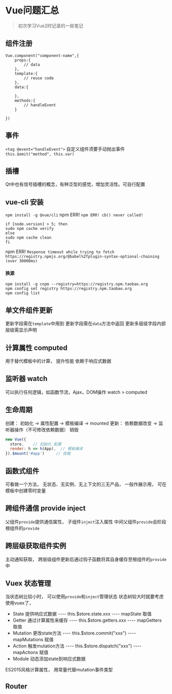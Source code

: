 # Vue问题汇总

> 初次学习Vue2时记录的一些笔记

## 组件注册
```Vue
Vue.component("component-name",{
    props:{
        // data
    },
    template:{
        // reuse code
    },
    data:{
        
    },
    methods:{
        // handleEvent
    }
    
})
```
## 事件
`<tag @event="handleEvent">`
 自定义组件须要手动抛出事件
`this.$emit("method", this.var)`

## 插槽
Qt中也有信号插槽的概念，有种泛型的感觉，增加灵活性。可自行配置

## vue-cli 安装
`npm install -g @vue/cli`
npm ERR! `npm ERR! cb() never called!`
```shell
if [node.version] > 5; then
sudo npm cache verify
else 
sudo npm cache clean
fi
```
npm ERR! `Response timeout while trying to fetch https://registry.npmjs.org/@babel%2fplugin-syntax-optional-chaining (over 30000ms)`
#### 换源
```shell
npm install -g cnpm --registry=https://registry.npm.taobao.org
npm config set registry https://registry.npm.taobao.org
npm config list
```




## 单文件组件更新
更新字段需在`template`中用到
更新字段需在`data`方法中返回
更新多层级字段内部层级需显示声明


## 计算属性 computed
用于替代模板中的计算， 提升性能
依赖于响应式数据

## 监听器 watch
可以执行任何逻辑，如函数节流，Ajax，DOM操作
watch > computed

## 生命周期
创建： 初始化 -> 属性配置 -> 模板编译 -> mounted
更新： 依赖数据改变 -> 监听器操作（不可修改依赖数据）
销毁
```js
new Vue({
  store,    // 初始化 配置
  render: h => h(App),  // 模板编译
}).$mount('#app')     // 挂载
```


## 函数式组件
可看做一个方法， 无状态、无实例、无上下文的三无产品， 一般作展示用， 可在模板中创建零时变量


## 跨组件通信 provide inject
父组件`provide`提供通信属性， 子组件`inject`注入属性
中间父组件`provide`会阶段根组件的`provide`

## 跨层级获取组件实例
主动通知获取， 跨层级组件更新后通过钩子函数将其自身缓存至根组件的`provide`中

## Vuex 状态管理
当状态树比较小时， 可以使用`provide`和`inject`管理状态
状态树较大时就要考虑使用vuex了，
- State   提供响应式数据            ----     this.$store.state.xxx            ----    mapState           取值
- Getter  通过计算属性来缓存    ----     this.$store.getters.xxx         ----    mapGetters        取值
- Mutation 更改state方法           ----     this.$store.commit("xxx")     ----    mapMutations    赋值
- Action   触发mutation方法       ----     this.$store.dispatch("xxx")   ----    mapActions        赋值
- Module 动态添加state到响应式数据

ES2015风格计算属性， 用常量代替mutation事件类型

## Router

<!-- 2020年6月12日 09:03 -->
